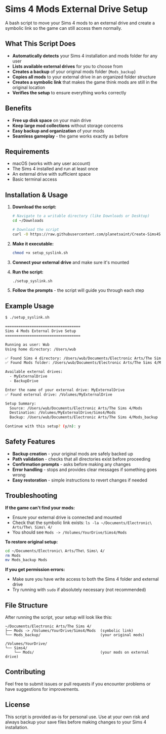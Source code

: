 # Sims 4 Mods External Drive Setup

A bash script to move your Sims 4 mods to an external drive and create a symbolic link so the game can still access them normally.

## What This Script Does

- **Automatically detects** your Sims 4 installation and mods folder for any user
- **Lists available external drives** for you to choose from
- **Creates a backup** of your original mods folder (`Mods_backup`)
- **Copies all mods** to your external drive in an organized folder structure
- **Creates a symbolic link** that makes the game think mods are still in the original location
- **Verifies the setup** to ensure everything works correctly

## Benefits

- **Free up disk space** on your main drive
- **Keep large mod collections** without storage concerns
- **Easy backup and organization** of your mods
- **Seamless gameplay** - the game works exactly as before

## Requirements

- macOS (works with any user account)
- The Sims 4 installed and run at least once
- An external drive with sufficient space
- Basic terminal access

## Installation & Usage

1. **Download the script:**
   ```bash
   # Navigate to a writable directory (like Downloads or Desktop)
   cd ~/Downloads
   
   # Download the script
   curl -O https://raw.githubusercontent.com/planetsaint/Create-Sims4Syslink/main/setup_syslink.sh
   ```

2. **Make it executable:**
   ```bash
   chmod +x setup_syslink.sh
   ```

3. **Connect your external drive** and make sure it's mounted

4. **Run the script:**
   ```bash
   ./setup_syslink.sh
   ```

5. **Follow the prompts** - the script will guide you through each step

## Example Usage

```bash
$ ./setup_syslink.sh

==================================
Sims 4 Mods External Drive Setup
==================================

Running as user: Wub
Using home directory: /Users/wub

✅ Found Sims 4 directory: /Users/wub/Documents/Electronic Arts/The Sims 4
✅ Found Mods folder: /Users/wub/Documents/Electronic Arts/The Sims 4/Mods

Available external drives:
  - MyExternalDrive
  - BackupDrive

Enter the name of your external drive: MyExternalDrive
✅ Found external drive: /Volumes/MyExternalDrive

Setup Summary:
  Source: /Users/wub/Documents/Electronic Arts/The Sims 4/Mods
  Destination: /Volumes/MyExternalDrive/Sims4/Mods
  Backup: /Users/wub/Documents/Electronic Arts/The Sims 4/Mods_backup

Continue with this setup? (y/n): y
```

## Safety Features

- **Backup creation** - your original mods are safely backed up
- **Path validation** - checks that all directories exist before proceeding
- **Confirmation prompts** - asks before making any changes
- **Error handling** - stops and provides clear messages if something goes wrong
- **Easy restoration** - simple instructions to revert changes if needed

## Troubleshooting

**If the game can't find your mods:**
- Ensure your external drive is connected and mounted
- Check that the symbolic link exists: `ls -la ~/Documents/Electronic\ Arts/The\ Sims\ 4/`
- You should see `Mods -> /Volumes/YourDrive/Sims4/Mods`

**To restore original setup:**
```bash
cd ~/Documents/Electronic\ Arts/The\ Sims\ 4/
rm Mods
mv Mods_backup Mods
```

**If you get permission errors:**
- Make sure you have write access to both the Sims 4 folder and external drive
- Try running with `sudo` if absolutely necessary (not recommended)

## File Structure

After running the script, your setup will look like this:

```
~/Documents/Electronic Arts/The Sims 4/
├── Mods -> /Volumes/YourDrive/Sims4/Mods  (symbolic link)
└── Mods_backup/                           (your original mods)

/Volumes/YourDrive/
└── Sims4/
    └── Mods/                              (your mods on external drive)
```

## Contributing

Feel free to submit issues or pull requests if you encounter problems or have suggestions for improvements.

## License

This script is provided as-is for personal use. Use at your own risk and always backup your save files before making changes to your Sims 4 installation.
